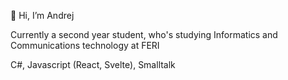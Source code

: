 <p>👋 Hi, I’m Andrej</p>
<p>Currently a second year student, who's studying Informatics and Communications technology at FERI</p>
<p>C#, Javascript (React, Svelte), Smalltalk</p>

<!---
andrej-koman/andrej-koman is a ✨ special ✨ repository because its `README.md` (this file) appears on your GitHub profile.
You can click the Preview link to take a look at your changes.
--->
